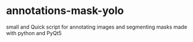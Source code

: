# annotations-mask-yolo

small and Quick script for annotating images and segmenting masks made with python and PyQt5
